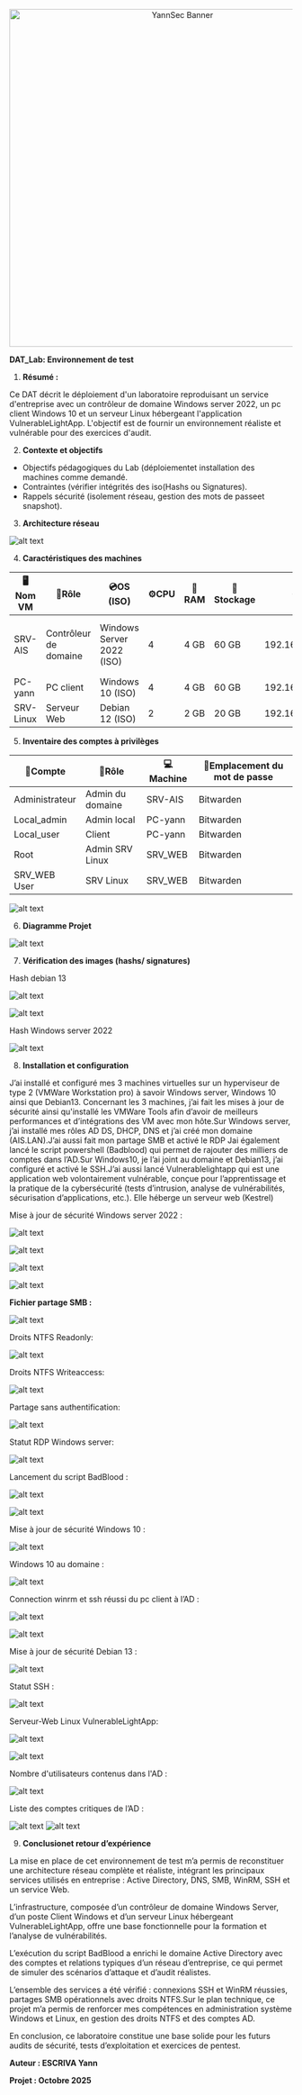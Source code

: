 <p align="center">
  <img src="https://raw.githubusercontent.com/Y4nnSec/AIS/main/apprentissage/Images/yannsec_banner.png" alt="YannSec Banner" width="600">
</p>

**DAT_Lab: Environnement de test**

1. **Résumé :**

Ce DAT décrit le déploiement d'un laboratoire reproduisant un service d'entreprise avec un contrôleur de domaine Windows server 2022, un pc client Windows 10 et un serveur Linux hébergeant l'application VulnerableLightApp. L'objectif est de fournir un environnement réaliste et vulnérable pour des exercices d'audit.

2. **Contexte et objectifs**

* Objectifs pédagogiques du Lab (déploiementet installation des machines comme demandé.
* Contraintes (vérifier intégrités des iso(Hashs ou Signatures).
* Rappels sécurité (isolement réseau, gestion des mots de passeet snapshot).

3. **Architecture réseau**

![alt text](Images/Diagramme_Lab_secu.png)

4. **Caractéristiques des machines**

| 🖥️**Nom VM** | 🧩**Rôle**      | 💿**OS (ISO)**      | ⚙️**CPU** | 🧠**RAM** | 💾**Stockage** | 🌐**IP** | 📝**Notes**                        |
| -------------------- | ---------------------- | ------------------------- | ----------------- | --------------- | -------------------- | -------------- | ---------------------------------------- |
| SRV-AIS              | Contrôleur de domaine | Windows Server 2022 (ISO) | 4                 | 4 GB            | 60 GB                | 192.168.79.143 | AD, DNS, DHCP, WINRM, SMB, RDP, BADBLOOD |
| PC-yann              | PC client              | Windows 10 (ISO)          | 4                 | 4 GB            | 60 GB                | 192.168.79.144 | Joins AD                                 |
| SRV-Linux            | Serveur Web            | Debian 12 (ISO)           | 2                 | 2 GB            | 20 GB                | 192.168.79.139 | WEB-VLA, SSH                             |

5. **Inventaire des comptes à privilèges**

| 👤**Compte** | 🧩**Rôle** | 💻**Machine** | 🔐**Emplacement du mot de passe** |
| ------------------ | ----------------- | ------------------- | --------------------------------------- |
| Administrateur     | Admin du domaine  | SRV-AIS             | Bitwarden                               |
| Local_admin        | Admin local       | PC-yann             | Bitwarden                               |
| Local_user         | Client            | PC-yann             | Bitwarden                               |
| Root               | Admin SRV Linux   | SRV_WEB             | Bitwarden                               |
| SRV_WEB User       | SRV Linux         | SRV_WEB             | Bitwarden                               |

![alt text](Images/Bitwarden.png)

6. **Diagramme Projet**

![alt text](Images/Diagramme_projet.png)

7. **Vérification des images (hashs/ signatures)**

Hash debian 13

![alt text](Images/Hash_debian_officiel.png)

![alt text](Images/Vérification_hash_debian.png)

Hash Windows server 2022

![alt text](Images/Hash_iso_winserver.png)

8. **Installation et configuration**

J’ai installé et configuré mes 3 machines virtuelles sur un hyperviseur de type 2 (VMWare Workstation pro) à savoir Windows server, Windows 10 ainsi que Debian13. Concernant les 3 machines, j’ai fait les mises à jour de sécurité ainsi qu'installé les VMWare Tools afin d’avoir de meilleurs performances et d’intégrations des VM avec mon hôte.Sur Windows server, j’ai installé mes rôles AD DS, DHCP, DNS et j’ai créé mon domaine (AIS.LAN).J’ai aussi fait mon partage SMB et activé le RDP Jai également lancé le script powershell (Badblood) qui permet de rajouter des milliers de comptes dans l’AD.Sur Windows10, je l’ai joint au domaine et Debian13, j’ai configuré et activé le SSH.J’ai aussi lancé Vulnerablelightapp qui est une application web volontairement vulnérable, conçue pour l’apprentissage et la pratique de la cybersécurité (tests d’intrusion, analyse de vulnérabilités, sécurisation d’applications, etc.). Elle héberge un serveur web (Kestrel)

Mise à jour de sécurité Windows server 2022 :

![alt text](Images/Mise_a_jour_windows_server.png)

![alt text](Images/Visuel_windows_server.png)

![alt text](Images/Gestionnaire_DHCP.png)

![alt text](Images/Nom_de_domaine_et_nom_de_serveur.png)

**Fichier partage SMB :**

![alt text](Images/Partage_SMB.png)

Droits NTFS Readonly:

![alt text](Images/Droits_NTFS_readonly.png)

Droits NTFS Writeaccess:

![alt text](Images/Droits_NTF_Writeaccess.png)

Partage sans authentification:

![alt text](Images/Partage_sans_authentification.png)

Statut RDP Windows server:

![alt text](Images/RDP_activé.png)

Lancement du script BadBlood :

![alt text](Images/Telechargement_badblood.png)

![alt text](Images/Lancement_du_script_badblood.png)

Mise à jour de sécurité Windows 10 :

![alt text](<Images/Mise_a jour_windows_10.png>)

Windows 10 au domaine :

![alt text](Images/Windows10_au_domaine.png)

Connection winrm et ssh réussi du pc client à l’AD :

![alt text](Images/Connection_winrm.png)

![alt text](Images/Connection_SSH.png)

Mise à jour de sécurité Debian 13 :

![alt text](Images/Mise_a_jour_de_securite_debian13.png)

Statut SSH :

![alt text](Images/SSH_Debian13.png)

Serveur-Web Linux VulnerableLightApp:

![alt text](Images/Vulnerablelightapp.png)

![alt text](Images/Erreur_401_vulnerabllightapp.png)

Nombre d'utilisateurs contenus dans l'AD :

![alt text](Images/Compteur_Users_AD.png)

Liste des comptes critiques de l’AD :

![alt text](Images/Users_critiques_AD_1.png)
![alt text](Images/Users_critiques_AD_2.png)

9. **Conclusionet retour d’expérience**

La mise en place de cet environnement de test m’a permis de reconstituer une architecture réseau complète et réaliste, intégrant les principaux services utilisés en entreprise : Active Directory, DNS, SMB, WinRM, SSH et un service Web.

L’infrastructure, composée d’un contrôleur de domaine Windows Server, d’un poste Client Windows et d’un serveur Linux hébergeant VulnerableLightApp, offre une base fonctionnelle pour la formation et l’analyse de vulnérabilités.

L’exécution du script BadBlood a enrichi le domaine Active Directory avec des comptes et relations typiques d’un réseau d’entreprise, ce qui permet de simuler des scénarios d’attaque et d’audit réalistes.

L’ensemble des services a été vérifié : connexions SSH et WinRM réussies, partages SMB opérationnels avec droits NTFS.Sur le plan technique, ce projet m’a permis de renforcer mes compétences en administration système Windows et Linux, en gestion des droits NTFS et des comptes AD.

 En conclusion, ce laboratoire constitue une base solide pour les futurs audits de sécurité, tests d’exploitation et exercices de pentest.





**Auteur : ESCRIVA Yann**

**Projet : Octobre 2025**
